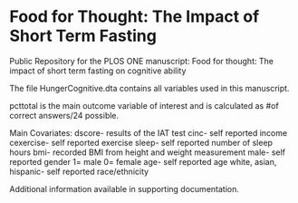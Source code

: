 # Food for Thought: The Impact of Short Term Fasting
Public Repository for the PLOS ONE manuscript: Food for thought: The impact of short term fasting on cognitive ability

The file HungerCognitive.dta contains all variables used in this manuscript. 

pcttotal is the main outcome variable of interest and is calculated as #of correct answers/24 possible. 

Main Covariates:
dscore- results of the IAT test
cinc- self reported income
cexercise- self reported exercise
sleep- self reported number of sleep hours
bmi- recorded BMI from height and weight measurement
male- self reported gender 1= male 0= female
age- self reported age
white, asian, hispanic- self reported race/ethnicity

Additional information available in supporting documentation.
